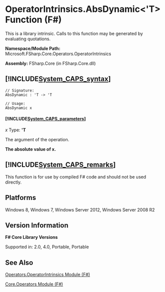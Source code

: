 # OperatorIntrinsics.AbsDynamic<'T> Function (F#)

This is a library intrinsic. Calls to this function may be generated by evaluating quotations.

**Namespace/Module Path:** Microsoft.FSharp.Core.Operators.OperatorIntrinsics

**Assembly:** FSharp.Core (in FSharp.Core.dll)


## [!INCLUDE[System_CAPS_syntax](//System/Token/System_CAPS_syntax_md.md)]

```
// Signature:
AbsDynamic : 'T -> 'T

// Usage:
AbsDynamic x
```

#### [!INCLUDE[System_CAPS_parameters](//System/Token/System_CAPS_parameters_md.md)]
*x*
Type: **'T**


The argument of the operation.



**The absolute value of x.**
## [!INCLUDE[System_CAPS_remarks](//System/Token/System_CAPS_remarks_md.md)]
This function is for use by compiled F# code and should not be used directly.


## Platforms
Windows 8, Windows 7, Windows Server 2012, Windows Server 2008 R2


## Version Information
**F# Core Library Versions**

Supported in: 2.0, 4.0, Portable, Portable




## See Also
[Operators.OperatorIntrinsics Module &#40;F&#35;&#41;](Operators.OperatorIntrinsics+Module+28%F%2329%.md)

[Core.Operators Module &#40;F&#35;&#41;](Core.Operators+Module+28%F%2329%.md)

